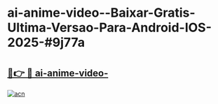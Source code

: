 # ai-anime-video--Baixar-Gratis-Ultima-Versao-Para-Android-IOS-2025-#9j77a

# <h2><a href="https://ainizakaria.my?title=ai-anime-video-&ref=24M">🔗👉 🔴 ai-anime-video-</a></h2>

[![acn](https://github.com/user-attachments/assets/0f9c940e-d8b0-45ae-aac7-cd30a18b3e1c)](https://ainizakaria.my?title=ai-anime-video-&ref=24M)

